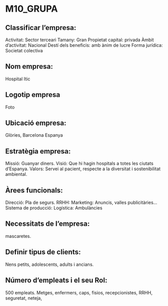 # M10_GRUPA
## **Classificar l’empresa:**
Activitat: Sector terceari
Tamany: Gran
Propietat capital: privada
Àmbit d’activitat: Nacional
Destí dels beneficis: amb ànim de lucre
Forma jurídica: Societat colectiva

## **Nom empresa:**
Hospital Itic
## **Logotip empresa**
Foto
## **Ubicació empresa:**
Glòries, Barcelona Espanya
## **Estratègia empresa:**
Missió: Guanyar diners.
Visió: Que hi hagin hospitals a totes les ciutats d’Espanya.
Valors: Servei al pacient, respecte a la diversitat i sostenibilitat ambiental.
## **Àrees funcionals:**
Direcció: Pla de segurs.
RRHH:
Marketing: Anuncis, valles publicitàries…
Sistema de producció:
Logística: Ambulàncies
## **Necessitats de l’empresa:**
mascaretes.
## **Definir tipus de clients:**
Nens petits, adolescents, adults i ancians.
## **Número d’empleats i el seu Rol:**
500 empleats.
Metges, enfermers, caps, fisios, recepcionistes, RRHH, seguretat, neteja,
